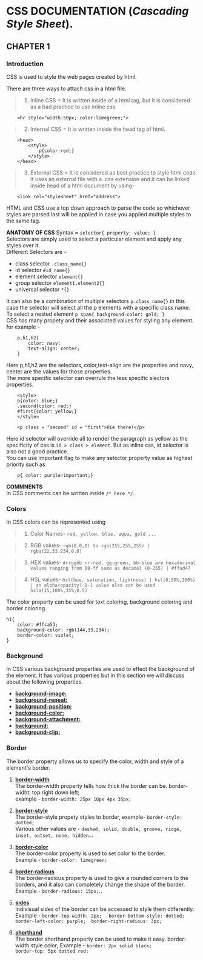 # **CSS DOCUMENTATION** (_Cascading Style Sheet_).

## **CHAPTER 1** 
### **Introduction**  

CSS is used to style the web pages created by html.

There are three ways to attach css in a html file.

> 1. Inline CSS = It is written inside of a html tag, but it is considered as a bad practice to use inline css.
```
    <hr style="width:50px; color:limegreen;"> 
```

> 2. Internal CSS = It is written inside the head tag of html.
```
    <head>
        <style>
            p{color:red;}
        </style>
    </head>
```
> 3. External CSS = It is considered as best practice to style html code. It uses an external file with a .css extension and it can be linked inside head of a html document by using- 
```
    <link rel="stylesheet" href="address">
```
HTML and CSS use a top down approach to parse the code so whichever styles are parsed last will be applied in case you applied multiple styles to the same tag.

**ANATOMY OF CSS**
Syntax = `` selector{ property: value; } ``  
Selectors are simply used to select a particular element and apply any styles over it.  
Different Selectors are -
- class selector ``.class_name{}``  
- id selector ``#id_name{}``  
- element selector ``element{}``
- group selector  ``element1,element2{}`` 
- universal selector  ``*{}`` 

It can also be a combination of multiple selectors ``p.class_name{}`` in this case the selector will select all the p elements with a specific class name.  
To select a nested element ``p span{ background-color: gold; }``  
CSS has many propety and their associated values for styling any element. for example -  
```
    p,h1,h2{
        color: navy;
        text-align: center;
    }
```
Here p,h1,h2 are the selectors, color,text-align are the properties and navy, center are the values for those properties.  
The more specific selector can overrule the less specific slectors properties. 
```
    <style>
    p{color: blue;}
    .second{color: red;}
    #first{color: yellow;}
    </style>

    <p class = "second" id = "first">Hie there!</p>
```
Here id selector will override all to render the paragraph as yellow as the specificity of css is ``id > class > element``. But as inline css, id selector is also not a good practice.  
You can use important flag to make any selector property value as highest priority such as 
```
    p{ color: purple!important;}
```
**COMMNENTS**  
In CSS comments can be written inside `` /* here */ ``. 

### **Colors**
In CSS colors can be represented using
> 1. Color Names- ``red, yellow, blue, aqua, gold ...``  

> 2. RGB values- ``rgb(0,0,0) to rgb(255,255,255) | rgba(22,33,234,0.6)``

> 3. HEX values- ``#rrggbb rr-red, gg-green, bb-blue are hexadecimal values ranging from 00-ff same as decimal (0-255) | #ffad47``

> 4. HSL values- ``hsl(hue, saturation, lightness) | hsl(0,50%,100%) | an alpha(opacity) 0-1 value also can be used hsla(15,100%,35%,0.5)``  

The color property can be used for text coloring, background coloring and border coloring.
```
h1{
    color: #ffca53; 
    background-color: rgb(144,33,234);
    border-color: violet;
}
```

### **Background**
In CSS various background properties are used to effect the background of the element. It has various properties but in this section we will discuss about the following properties.  

- [**background-image:**](https://developer.mozilla.org/en-US/docs/Web/CSS/background-image)
- [**background-repeat:**](https://developer.mozilla.org/en-US/docs/Web/CSS/background-repeat)
- [**background-position:**](https://developer.mozilla.org/en-US/docs/Web/CSS/background-position)
- [**background-color:**](https://developer.mozilla.org/en-US/docs/Web/CSS/background-color)
- [**background-attachment:**](https://developer.mozilla.org/en-US/docs/Web/CSS/background-attachment)
- [**background:**](https://developer.mozilla.org/en-US/docs/Web/CSS/background)
- [**background-clip:**](https://developer.mozilla.org/en-US/docs/Web/CSS/background-clip)

 

### **Border**
The border property allows us to specify the color, width and style of a element's border.  
  
1. <u>**border-width**</u>  
The border-width property tells how thick the border can be. border-widht: top right down left;  
example - ``border-width: 25px 10px 4px 35px;``  

2. <u>**border-style**</u>  
The border-style propety styles to border, example- ``border-style: dotted;``  
Various other values are - ``dashed, solid, double, groove, ridge, inset, outset, none, hidden``...  

3. <u>**border-color**</u>  
The border-color property is used to set color to the border.  
Example - ``border-color: limegreen;``

4. <u>**border-radious**</u>  
The border-radious property is used to give a rounded corners to the borders, and it also can completely change the shape of the border.  
Example - ``border-radious: 15px;``..

5. <u>**sides**</u>  
Indivisual sides of the border can be accessed to style them differently.  
Example - ``border-top-width: 2px;  ``
``border-bottom-style: dotted;  border-left-color: purple;  border-right-radious: 3px;``

5. <u>**shorthand**</u>  
The border shorthand property can be used to make it easy. border: width style color;
Example - ``border: 2px solid black;``  
``border-top: 5px dotted red;``




